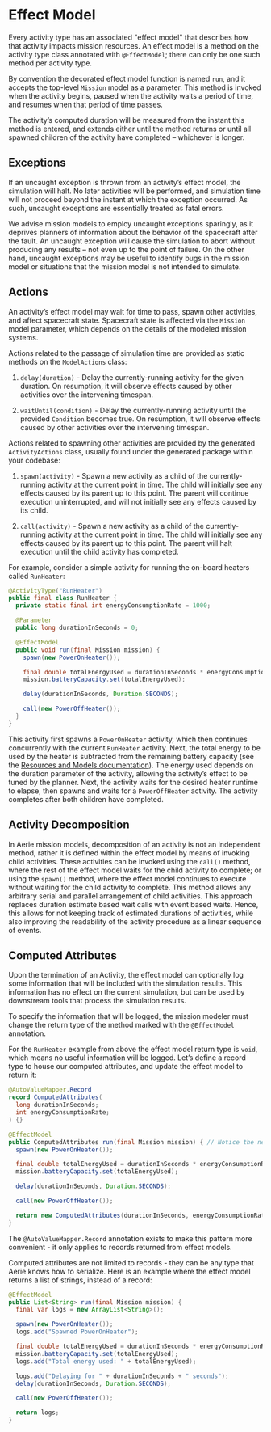 # Effect Model

Every activity type has an associated "effect model" that describes how that activity impacts mission resources. An effect model is a method on the activity type class annotated with `@EffectModel`; there can only be one such method per activity type.

By convention the decorated effect model function is named `run`, and it accepts the top-level `Mission` model as a parameter. This method is invoked when the activity begins, paused when the activity waits a period of time, and resumes when that period of time passes.

The activity’s computed duration will be measured from the instant this method is entered, and extends either until the method returns or until all spawned children of the activity have completed – whichever is longer.

## Exceptions

If an uncaught exception is thrown from an activity’s effect model, the simulation will halt. No later activities will be performed, and simulation time will not proceed beyond the instant at which the exception occurred. As such, uncaught exceptions are essentially treated as fatal errors.

We advise mission models to employ uncaught exceptions sparingly, as it deprives planners of information about the behavior of the spacecraft after the fault. An uncaught exception will cause the simulation to abort without producing any results – not even up to the point of failure. On the other hand, uncaught exceptions may be useful to identify bugs in the mission model or situations that the mission model is not intended to simulate.

## Actions

An activity’s effect model may wait for time to pass, spawn other activities, and affect spacecraft state. Spacecraft state is affected via the `Mission` model parameter, which depends on the details of the modeled mission systems.

Actions related to the passage of simulation time are provided as static methods on the `ModelActions` class:

1. `delay(duration)` - Delay the currently-running activity for the given duration. On resumption, it will observe effects caused by other activities over the intervening timespan.

1. `waitUntil(condition)` - Delay the currently-running activity until the provided `Condition` becomes true. On resumption, it will observe effects caused by other activities over the intervening timespan.

Actions related to spawning other activities are provided by the generated `ActivityActions` class, usually found under the generated package within your codebase:

1. `spawn(activity)` - Spawn a new activity as a child of the currently-running activity at the current point in time. The child will initially see any effects caused by its parent up to this point. The parent will continue execution uninterrupted, and will not initially see any effects caused by its child.

1. `call(activity)` - Spawn a new activity as a child of the currently-running activity at the current point in time. The child will initially see any effects caused by its parent up to this point. The parent will halt execution until the child activity has completed.

For example, consider a simple activity for running the on-board heaters called `RunHeater`:

```java
@ActivityType("RunHeater")
public final class RunHeater {
  private static final int energyConsumptionRate = 1000;

  @Parameter
  public long durationInSeconds = 0;

  @EffectModel
  public void run(final Mission mission) {
    spawn(new PowerOnHeater());

    final double totalEnergyUsed = durationInSeconds * energyConsumptionRate;
    mission.batteryCapacity.set(totalEnergyUsed);

    delay(durationInSeconds, Duration.SECONDS);

    call(new PowerOffHeater());
  }
}
```

This activity first spawns a `PowerOnHeater` activity, which then continues concurrently with the current `RunHeater` activity. Next, the total energy to be used by the heater is subtracted from the remaining battery capacity (see the [Resources and Models documentation](../../resources-and-models)). The energy used depends on the duration parameter of the activity, allowing the activity’s effect to be tuned by the planner. Next, the activity waits for the desired heater runtime to elapse, then spawns and waits for a `PowerOffHeater` activity. The activity completes after both children have completed.

## Activity Decomposition

In Aerie mission models, decomposition of an activity is not an independent method, rather it is defined within the effect model by means of invoking child activities. These activities can be invoked using the `call()` method, where the rest of the effect model waits for the child activity to complete; or using the `spawn()` method, where the effect model continues to execute without waiting for the child activity to complete. This method allows any arbitrary serial and parallel arrangement of child activities. This approach replaces duration estimate based wait calls with event based waits. Hence, this allows for not keeping track of estimated durations of activities, while also improving the readability of the activity procedure as a linear sequence of events.

## Computed Attributes

Upon the termination of an Activity, the effect model can optionally log some information that will be included with the simulation results. This information has no effect on the current simulation, but can be used by downstream tools that process the simulation results.

To specify the information that will be logged, the mission modeler must change the return type of the method marked with the `@EffectModel` annotation.

For the `RunHeater` example from above the effect model return type is `void`, which means no useful information will be logged. Let’s define a record type to house our computed attributes, and update the effect model to return it:

```java
@AutoValueMapper.Record
record ComputedAttributes(
  long durationInSeconds;
  int energyConsumptionRate;
) {}

@EffectModel
public ComputedAttributes run(final Mission mission) { // Notice the new return type.
  spawn(new PowerOnHeater());

  final double totalEnergyUsed = durationInSeconds * energyConsumptionRate;
  mission.batteryCapacity.set(totalEnergyUsed);

  delay(durationInSeconds, Duration.SECONDS);

  call(new PowerOffHeater());

  return new ComputedAttributes(durationInSeconds, energyConsumptionRate);
}
```

The `@AutoValueMapper.Record` annotation exists to make this pattern more convenient - it only applies to records returned from effect models.

Computed attributes are not limited to records - they can be any type that Aerie knows how to serialize. Here is an example where the effect model returns a list of strings, instead of a record:

```java
@EffectModel
public List<String> run(final Mission mission) {
  final var logs = new ArrayList<String>();

  spawn(new PowerOnHeater());
  logs.add("Spawned PowerOnHeater");

  final double totalEnergyUsed = durationInSeconds * energyConsumptionRate;
  mission.batteryCapacity.set(totalEnergyUsed);
  logs.add("Total energy used: " + totalEnergyUsed);

  logs.add("Delaying for " + durationInSeconds + " seconds");
  delay(durationInSeconds, Duration.SECONDS);

  call(new PowerOffHeater());

  return logs;
}
```
